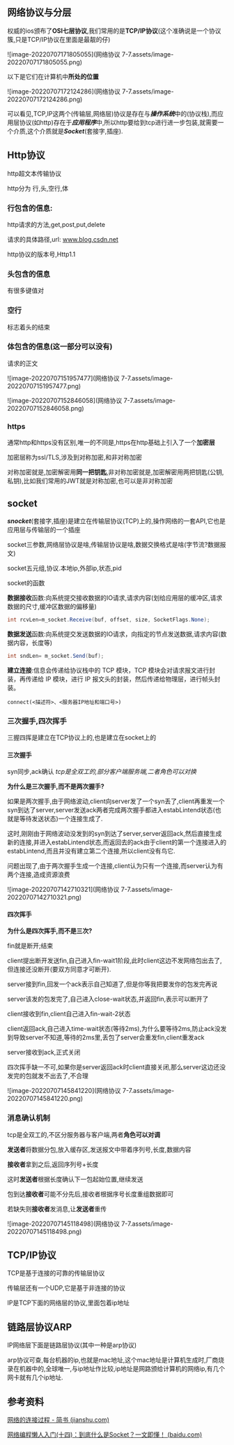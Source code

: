 ## 网络协议与分层

权威的ios颁布了**OSI七层协议**,我们常用的是**TCP/IP协议**(这个准确说是一个协议簇,只是TCP/IP协议在里面是最靓的仔)

![image-20220707171805055](网络协议 7-7.assets/image-20220707171805055.png)

以下是它们在计算机中**所处的位置**

![image-20220707172124286](网络协议 7-7.assets/image-20220707172124286.png)

可以看见,TCP,IP这两个(传输层,网络层)协议是存在与***操作系统***中的(协议栈),而应用层协议(如http)存在于***应用程序***中,所以http要给到tcp进行进一步包装,就需要一个介质,这个介质就是***Socket***(套接字,插座).



## Http协议

http超文本传输协议

http分为 行,头,空行,体

### **行**包含的信息:

http请求的方法,get,post,put,delete

请求的具体路径,url: www.blog.csdn.net

http协议的版本号,Http1.1

### **头**包含的信息

有很多键值对

### **空行**

标志着头的结束

### **体**包含的信息(这一部分可以没有)

请求的正文

![image-20220707151957477](网络协议 7-7.assets/image-20220707151957477.png)

![image-20220707152846058](网络协议 7-7.assets/image-20220707152846058.png)

### https

通常http和https没有区别,唯一的不同是,https在http基础上引入了一个**加密层**

加密层称为ssl/TLS,涉及到对称加密,和非对称加密

对称加密就是,加密解密用**同一把钥匙**,非对称加密就是,加密解密用两把钥匙(公钥,私钥),比如我们常用的JWT就是对称加密,也可以是非对称加密



## socket

***snocket***(套接字,插座)是建立在传输层协议(TCP)上的,操作网络的一套API,它也是应用层与传输层的一个插座

socket三参数,网络层协议是啥,传输层协议是啥,数据交换格式是啥(字节流?数据报文)

socket五元组,协议.本地ip,外部ip,状态,pid

socket的函数

**数据接收**函数:向系统提交接收数据的IO请求,请求内容(划给应用层的缓冲区,请求数据的尺寸,缓冲区数据的偏移量)

```c#
int rcvLen=m_socket.Receive(buf, offset, size, SocketFlags.None);
```

**数据发送**函数:向系统提交发送数据的IO请求，向指定的节点发送数据,请求内容(数据内容，长度等)

```c#
int sndLen= m_socket.Send(buf);
```

**建立连接**:信息会传递给协议栈中的 TCP 模块，TCP 模块会对请求报文进行封装，再传递给 IP 模块，进行 IP 报文头的封装，然后传递给物理层，进行帧头封装。

```
connect(<描述符>、<服务器IP地址和端口号>)
```



### 三次握手,四次挥手

三握四挥是建立在TCP协议上的,也是建立在socket上的



#### 三次握手

syn同步,ack确认  *tcp是全双工的,部分客户端服务端,二者角色可以对换*

**为什么是三次握手,而不是两次握手?**

如果是两次握手,由于网络波动,client向server发了一个syn丢了,client再重发一个syn到达了server,server发送ack两者完成两次握手都进入estabLintend状态(也就是等待发送状态)一个连接生成了.

这时,刚刚由于网络波动没发到的syn到达了server,server返回ack,然后直接生成新的连接,并进入estabLintend状态,而返回去的ack由于client的第一个连接进入的estabLintend,而且并没有建立第二个连接,所以client没有鸟它.

问题出现了,由于两次握手生成一个连接,client认为只有一个连接,而server认为有两个连接,造成资源浪费



![image-20220707142710321](网络协议 7-7.assets/image-20220707142710321.png)

#### 四次挥手

**为什么是四次挥手,而不是三次?**

fin就是断开;结束

client提出断开发送fin,自己进入fin-wait1阶段,此时client这边不发网络包出去了,但连接还没断开(要双方同意才可断开).

server接到fin,回发一个ack表示自己知道了,但是你等我把要发你的包发完再说

server该发的包发完了,自己进入close-wait状态,并返回fin,表示可以断开了

client接收到fin,client自己进入fin-wait-2状态

client返回ack,自己进入time-wait状态(等待2ms),为什么要等待2ms,防止ack没发到导致server不知道,等待的2ms里,丢包了server会重发fin,client重发ack

server接收到ack,正式关闭

四次挥手缺一不可,如果你是server返回ack时client直接关闭,那么server这边还没发完的包就发不出去了,不合理

![image-20220707145841220](网络协议 7-7.assets/image-20220707145841220.png)



### 消息确认机制

tcp是全双工的,不区分服务器与客户端,两者**角色可以对调**

**发送者**将数据分包,放入缓存区,发送报文中带着序列号,长度,数据内容

**接收者**拿到之后,返回序列号+长度

这时**发送者**根据长度确认下一包起始位置,继续发送

包到达**接收者**可能不分先后,接收者根据序号长度重组数据即可

若缺失则**接收者**发消息,让**发送者**重传

![image-20220707145118498](网络协议 7-7.assets/image-20220707145118498.png)

## TCP/IP协议

TCP是基于连接的可靠的传输层协议

传输层还有一个UDP,它是基于非连接的协议



IP是TCP下面的网络层的协议,里面包着ip地址



## 链路层协议ARP

IP网络层下面是链路层协议(其中一种是arp协议)

arp协议可查,每台机器的ip,也就是mac地址,这个mac地址是计算机生成时,厂商烧录在机器中的,全球唯一,与ip地址作比较,ip地址是网路颁给计算机的网络ip,有几个网卡就有几个ip地址.



## 参考资料

[网络的连接过程 - 简书 (jianshu.com)](https://www.jianshu.com/p/6fe53f593553?utm_campaign=maleskine...&utm_content=note&utm_medium=seo_notes&utm_source=recommendation)

[网络编程懒人入门(十四)：到底什么是Socket？一文即懂！ (baidu.com)](https://baijiahao.baidu.com/s?id=1724923820054134365&wfr=spider&for=pc)